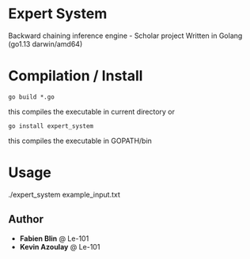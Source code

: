 # Expert System
Backward chaining inference engine - Scholar project
Written in Golang (go1.13 darwin/amd64)
# Compilation / Install

    go build *.go
this compiles the executable in current directory
or

    go install expert_system
this compiles the executable in GOPATH/bin
# Usage

./expert_system example_input.txt

## Author

* **Fabien Blin** @ Le-101
* **Kevin Azoulay** @ Le-101
